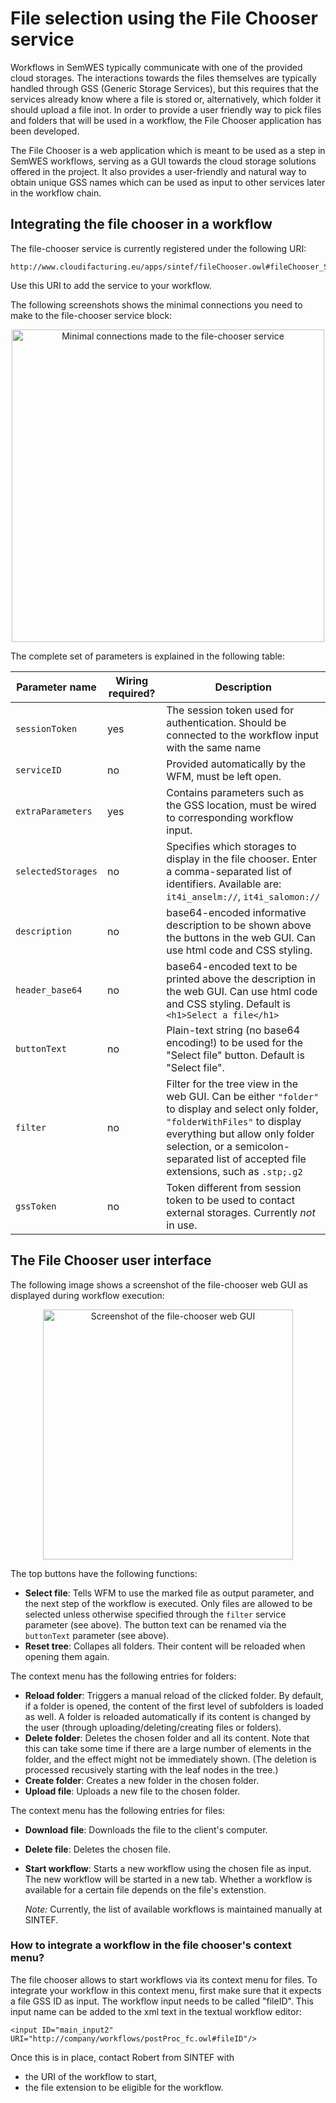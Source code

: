# File selection using the File Chooser service
Workflows in SemWES typically communicate with one of the provided
cloud storages. The interactions towards the files themselves are typically
handled through GSS (Generic Storage Services), but this requires that the
services already know where a file is stored or, alternatively, which folder it
should upload a file inot. In order to provide a user friendly way to pick files
and folders that will be used in a workflow, the File Chooser application has
been developed.

The File Chooser is a web application which is meant to be used as a step in
SemWES workflows, serving as a GUI towards the cloud storage solutions
offered in the project. It also provides a user-friendly and natural way to
obtain unique GSS names which can be used as input to other services later in
the workflow chain.

## Integrating the file chooser in a workflow
The file-chooser service is currently registered under the following URI:
```
http://www.cloudifacturing.eu/apps/sintef/fileChooser.owl#fileChooser_Service
```
Use this URI to add the service to your workflow.

The following screenshots shows the minimal connections you need to make to
the file-chooser service block:
<p align="center">
  <img src="img_filechooser/inside_wfe.png"
   alt="Minimal connections made to the file-chooser service" width="500px"/>
</p>

The complete set of parameters is explained in the following table:

| Parameter name | Wiring required? | Description |
| -------------- | --------- | ----------- |
| `sessionToken` | yes | The session token used for authentication. Should be connected to the workflow input with the same name |
| `serviceID` | no | Provided automatically by the WFM, must be left open. |
| `extraParameters` | yes | Contains parameters such as the GSS location, must be wired to corresponding workflow input. |
| `selectedStorages` | no | Specifies which storages to display in the file chooser. Enter a comma-separated list of identifiers. Available are: `it4i_anselm://`, `it4i_salomon://` |
| `description` | no | base64-encoded informative description to be shown above the buttons in the web GUI. Can use html code and CSS styling. |
| `header_base64` | no | base64-encoded text to be printed above the description in the web GUI. Can use html code and CSS styling. Default is `<h1>Select a file</h1>`|
| `buttonText` | no | Plain-text string (no base64 encoding!) to be used for the "Select file" button. Default is "Select file". |
| `filter`| no | Filter for the tree view in the web GUI. Can be either `"folder"` to display and select only folder, `"folderWithFiles"` to display everything but allow only folder selection, or a semicolon-separated list of accepted file extensions, such as `.stp;.g2` |
| `gssToken` | no | Token different from session token to be used to contact external storages. Currently _not_ in use. |


## The File Chooser user interface
The following image shows a screenshot of the file-chooser web GUI as displayed during workflow execution:
<p align="center">
  <img src="img_filechooser/screenshot.png"
   alt="Screenshot of the file-chooser web GUI" width="400px"/>
</p>

The top buttons have the following functions:
* **Select file**: Tells WFM to use the marked file as output parameter, and the 
  next step of the workflow is executed. Only files are allowed to be selected 
  unless otherwise specified through the `filter` service parameter (see above).
  The button text can be renamed via the `buttonText` parameter (see above).
* **Reset tree**: Collapes all folders. Their content will be reloaded when 
  opening them again. 
  
The context menu has the following entries for folders:
* **Reload folder**: Triggers a manual reload of the clicked folder. By default,
  if a folder is opened, the content of the first level of subfolders is loaded as
  well. A folder is reloaded automatically if its content is changed by the user 
  (through uploading/deleting/creating files or folders).
* **Delete folder**: Deletes the chosen folder and all its content. Note that this
  can take some time if there are a large number of elements in the folder, and the
  effect might not be immediately shown. (The deletion is processed recusively
  starting with the leaf nodes in the tree.)
* **Create folder**: Creates a new folder in the chosen folder.
* **Upload file**: Uploads a new file to the chosen folder.

The context menu has the following entries for files:
* **Download file**: Downloads the file to the client's computer.
* **Delete file**: Deletes the chosen file.
* **Start workflow**: Starts a new workflow using the chosen file as input. The
  new workflow will be started in a new tab. Whether a workflow is available for a
  certain file depends on the file's extenstion.
  
  _Note:_ Currently, the list of available workflows is maintained manually at SINTEF.
  
### How to integrate a workflow in the file chooser's context menu?
The file chooser allows to start workflows via its context menu for files. To integrate
your workflow in this context menu, first make sure that it expects a file GSS ID as input.
The workflow input needs to be called "fileID". This input name can be added to the xml
text in the textual workflow editor:
```
<input ID="main_input2" URI="http://company/workflows/postProc_fc.owl#fileID"/>
```
Once this is in place, contact Robert from SINTEF with
* the URI of the workflow to start,
* the file extension to be eligible for the workflow.
